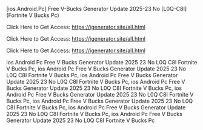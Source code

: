 [ios.Android.Pc] Free V-Bucks Generator Update 2025-23 No [L0Q-C8I] (Fortnite V Bucks Pc)

Click Here to Get Access: https://igenerator.site/all.html

Click Here to Get Access: https://igenerator.site/all.html

Click Here to Get Access: https://igenerator.site/all.html

 ios Android Pc Free V Bucks Generator Update 2025 23 No L0Q C8I Fortnite V Bucks Pc, ios Android Pc Free V Bucks Generator Update 2025 23 No L0Q C8I Fortnite V Bucks Pc, ios Android Pc Free V Bucks Generator Update 2025 23 No L0Q C8I Fortnite V Bucks Pc, ios Android Pc Free V Bucks Generator Update 2025 23 No L0Q C8I Fortnite V Bucks Pc, ios Android Pc Free V Bucks Generator Update 2025 23 No L0Q C8I Fortnite V Bucks Pc, ios Android Pc Free V Bucks Generator Update 2025 23 No L0Q C8I Fortnite V Bucks Pc, ios Android Pc Free V Bucks Generator Update 2025 23 No L0Q C8I Fortnite V Bucks Pc, ios Android Pc Free V Bucks Generator Update 2025 23 No L0Q C8I Fortnite V Bucks Pc
